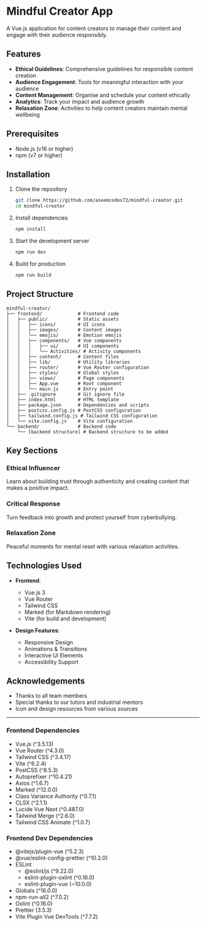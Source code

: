 # Mindful Creator App

A Vue.js application for content creators to manage their content and engage with their audience responsibly.

## Features

- **Ethical Guidelines**: Comprehensive guidelines for responsible content creation
- **Audience Engagement**: Tools for meaningful interaction with your audience
- **Content Management**: Organise and schedule your content ethically
- **Analytics**: Track your impact and audience growth
- **Relaxation Zone**: Activities to help content creators maintain mental wellbeing

## Prerequisites

- Node.js (v16 or higher)
- npm (v7 or higher)

## Installation

1. Clone the repository
   ```bash
   git clone https://github.com/aseemcodes72/mindful-creator.git
   cd mindful-creator
   ```

2. Install dependencies
   ```bash
   npm install
   ```

3. Start the development server
   ```bash
   npm run dev
   ```

4. Build for production
   ```bash
   npm run build
   ```

## Project Structure

```
mindful-creator/
├── frontend/             # Frontend code
│   ├── public/           # Static assets
│   │   ├── icons/        # UI icons
│   │   ├── images/       # Content images
│   │   └── emojis/       # Emotion emojis
│   │   ├── components/   # Vue components
│   │   │   ├── ui/       # UI components
│   │   │   └── Activities/ # Activity components
│   │   ├── content/      # Content files
│   │   ├── lib/          # Utility libraries
│   │   ├── router/       # Vue Router configuration
│   │   ├── styles/       # Global styles
│   │   ├── views/        # Page components
│   │   ├── App.vue       # Root component
│   │   └── main.js       # Entry point
│   ├── .gitignore        # Git ignore file
│   ├── index.html        # HTML template
│   ├── package.json      # Dependencies and scripts
│   ├── postcss.config.js # PostCSS configuration
│   ├── tailwind.config.js # Tailwind CSS configuration
│   └── vite.config.js    # Vite configuration
└── backend/              # Backend code
    └── [backend structure] # Backend structure to be added
```

## Key Sections

### Ethical Influencer
Learn about building trust through authenticity and creating content that makes a positive impact.

### Critical Response
Turn feedback into growth and protect yourself from cyberbullying.

### Relaxation Zone
Peaceful moments for mental reset with various relaxation activities.

## Technologies Used

- **Frontend**:
  - Vue.js 3
  - Vue Router
  - Tailwind CSS
  - Marked (for Markdown rendering)
  - Vite (for build and development)

- **Design Features**:
  - Responsive Design
  - Animations & Transitions
  - Interactive UI Elements
  - Accessibility Support

## Acknowledgements

- Thanks to all team members
- Special thanks to our tutors and industrial mentors
- Icon and design resources from various sources

---

### Frontend Dependencies
- Vue.js (^3.5.13)
- Vue Router (^4.3.0)
- Tailwind CSS (^3.4.17)
- Vite (^6.2.4)
- PostCSS (^8.5.3)
- Autoprefixer (^10.4.21)
- Axios (^1.6.7)
- Marked (^12.0.0)
- Class Variance Authority (^0.7.1)
- CLSX (^2.1.1)
- Lucide Vue Next (^0.487.0)
- Tailwind Merge (^2.6.0)
- Tailwind CSS Animate (^1.0.7)

### Frontend Dev Dependencies
- @vitejs/plugin-vue (^5.2.3)
- @vue/eslint-config-prettier (^10.2.0)
- ESLint
  - @eslint/js (^9.22.0)
  - eslint-plugin-oxlint (^0.16.0)
  - eslint-plugin-vue (~10.0.0)
- Globals (^16.0.0)
- npm-run-all2 (^7.0.2)
- Oxlint (^0.16.0)
- Prettier (3.5.3)
- Vite Plugin Vue DevTools (^7.7.2) 
